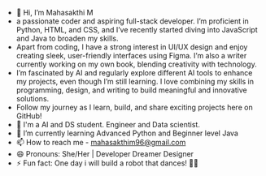 - 👋 Hi, I’m Mahasakthi M
-  a passionate coder and aspiring full-stack developer. I’m proficient in Python, HTML, and CSS, and I’ve recently started diving into JavaScript and Java to broaden my skills.
-  Apart from coding, I have a strong interest in UI/UX design and enjoy creating sleek, user-friendly interfaces using Figma. I’m also a writer currently working on my own book, blending creativity with technology.
-  I’m fascinated by AI and regularly explore different AI tools to enhance my projects, even though I’m still learning. I love combining my skills in programming, design, and writing to build meaningful and innovative solutions.
-  Follow my journey as I learn, build, and share exciting projects here on GitHub!
- 👀 I'm a AI and DS student. Engineer and Data scientist.
- 🌱 I’m currently learning Advanced Python and Beginner level Java
- 📫 How to reach me - mahasakthim96@gmail.com
- 😄 Pronouns: She/Her | Developer Dreamer Designer
- ⚡ Fun fact: One day i will build a robot that dances! 🤖💃

<!---
rMS21ose/rMS21ose is a ✨ special ✨ repository because its `README.md` (this file) appears on your GitHub profile.
You can click the Preview link to take a look at your changes.
--->

